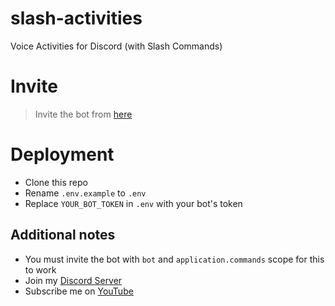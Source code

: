 # slash-activities
Voice Activities for Discord (with Slash Commands)

# Invite
> Invite the bot from [here](https://discord.com/oauth2/authorize?client_id=666547523460136961&permissions=16385&scope=bot%20applications.commands)

# Deployment
- Clone this repo
- Rename `.env.example` to `.env` 
- Replace `YOUR_BOT_TOKEN` in `.env` with your bot's token

## Additional notes
- You must invite the bot with `bot` and `application.commands` scope for this to work
- Join my [Discord Server](https://discord.gg/mkyRmPB)
- Subscribe me on [YouTube](https://www.youtube.com/channel/UChVsh440kvsyPGuKit8vfqg)
